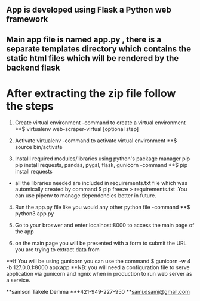 ## App is developed using Flask a Python web framework
## Main app file is named app.py , there is a separate templates directory which contains the static html files which will be rendered by the backend flask 

  # After extracting the zip file follow the steps 
1. Create virtual environment 
-command to create a virtual environment  **$ virtualenv web-scraper-virtual [optional step]
    
2. Activate virtualenv 
-command  to activate virtual environment **$ source bin/activate

3. Installl required modules/libraries using python's package manager pip 
pip install requests, pandas, pygal, flask, gunicorn
-command **$ pip install requests
* all the libraries needed are included in requirements.txt file which was automically created by 
command $ pip freeze > requirements.txt .You can use pipenv to manage dependencies better in future. 
4. Run the app.py file like you would any other python file 
-command **$ python3 app.py 

5. Go to your broswer and enter localhost:8000 to access the main page of the app 

6. on the main page you will be presented with a form to submit the URL you are trying to extract data from

**If You will be using gunicorn you can use the command $ gunicorn -w 4 -b 127.0.0.1:8000 app:app
**NB: you will need a configuration file to serve application via gunicorn and ngnix when in production to run web server as a service.


**samson Takele Demma
**+421-949-227-950
**sami.dsami@gmail.com 


